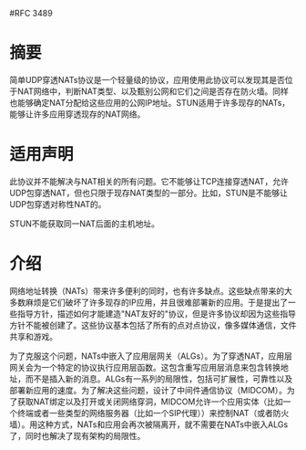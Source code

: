 #RFC 3489


# 摘要

简单UDP穿透NATs协议是一个轻量级的协议，应用使用此协议可以发现其是否位于NAT网络中，判断NAT类型、以及甄别公网和它们之间是否存在防火墙。同样也能够确定NAT分配给这些应用的公网IP地址。STUN适用于许多现存的NATs，能够让许多应用穿透现存的NAT网络。

# 适用声明

此协议并不能解决与NAT相关的所有问题。它不能够让TCP连接穿透NAT，允许UDP包穿透NAT，但也只限于现存NAT类型的一部分。比如，STUN是不能够让UDP包穿透对称性NAT的。

STUN不能获取同一NAT后面的主机地址。


# 介绍

网络地址转换（NATs）带来许多便利的同时，也有许多缺点。这些缺点带来的大多数麻烦是它们破坏了许多现存的IP应用，并且很难部署新的应用。于是提出了一些指导方针，描述如何才能建造"NAT友好的"协议，但是许多协议却因为这些指导方针不能被创建了。这些协议基本包括了所有的点对点协议，像多媒体通信，文件共享和游戏。

为了克服这个问题，NATs中嵌入了应用层网关（ALGs）。为了穿透NAT，应用层网关会为一个特定的协议执行应用层函数。这包含重写应用层消息来包含转换地址，而不是插入新的消息。ALGs有一系列的局限性，包括可扩展性，可靠性以及部署新应用的速度。为了解决这些问题，设计了中间件通信协议（MIDCOM）。为了获取NAT绑定以及打开或关闭网络穿洞，MIDCOM允许一个应用实体（比如一个终端或者一些类型的网络服务器（比如一个SIP代理））来控制NAT（或者防火墙）。用这种方式，NATs和应用会再次被隔离开，就不需要在NATs中嵌入ALGs了，同时也解决了现有架构的局限性。